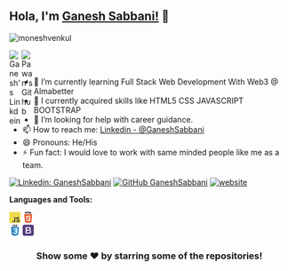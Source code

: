 ## Hola, I'm [Ganesh Sabbani!](https://ganeshsabbani.github.io/myPortfolio/) 👋

<p align="left"> <img src="https://komarev.com/ghpvc/?username=iampawan&label=Views&color=blue&style=plastic" alt="moneshvenkul" /> </p>


<a href="https://www.linkedin.com/in/ganesh-sabbani63/">
  <img align="left" alt="Ganesh's Linkdein" width="22px" src="https://cdn.jsdelivr.net/npm/simple-icons@v3/icons/linkedin.svg" />
</a>
<a href="https://github.com/Ganeshsabbani">
  <img align="left" alt="Pawan's Github" width="22px" src="https://cdn.jsdelivr.net/npm/simple-icons@v3/icons/github.svg" />
</a>

<br/>
<br/>



- 🔭 I’m currently learning Full Stack Web Development With Web3 @  Almabetter
- 🌱 I currently acquired skills like HTML5 CSS JAVASCRIPT BOOTSTRAP
- 🤔 I’m looking for help with career guidance.
- 📫 How to reach me: [Linkedin - @GaneshSabbani](https://www.linkedin.com/in/ganesh-sabbani63/) 
- 😄 Pronouns: He/His
- ⚡ Fun fact: I would love to work with same minded people like me as a team.

[![Linkedin: GaneshSabbani](https://img.shields.io/badge/-GaneshSabbani-blue?style=flat-square&logo=Linkedin&logoColor=white&link=https://www.linkedin.com/in/ganesh-sabbani63/)](https://www.linkedin.com/in/ganesh-sabbani63/)
[![GitHub GaneshSabbani](https://img.shields.io/github/followers/iampawan?label=FollowMeHere&style=social)](https://github.com/Ganeshsabbani)
[![website](https://img.shields.io/badge/PortfolioWebsite-GaneshSabbani.live-2648ff?style=flat-square&logo=google-chrome)](https://github.com/Ganeshsabbani)


**Languages and Tools:**  

<code><img height="20" src="https://raw.githubusercontent.com/github/explore/80688e429a7d4ef2fca1e82350fe8e3517d3494d/topics/javascript/javascript.png"></code>
<code><img height="20" src="https://raw.githubusercontent.com/github/explore/80688e429a7d4ef2fca1e82350fe8e3517d3494d/topics/html/html.png"></code>  
<code><img height="20" src="https://raw.githubusercontent.com/github/explore/80688e429a7d4ef2fca1e82350fe8e3517d3494d/topics/css/css.png"></code>
<code><img height="20" src="https://raw.githubusercontent.com/github/explore/80688e429a7d4ef2fca1e82350fe8e3517d3494d/topics/bootstrap/bootstrap.png"></code>



<div align="center">

### Show some ❤ by starring some of the repositories!

</div>

